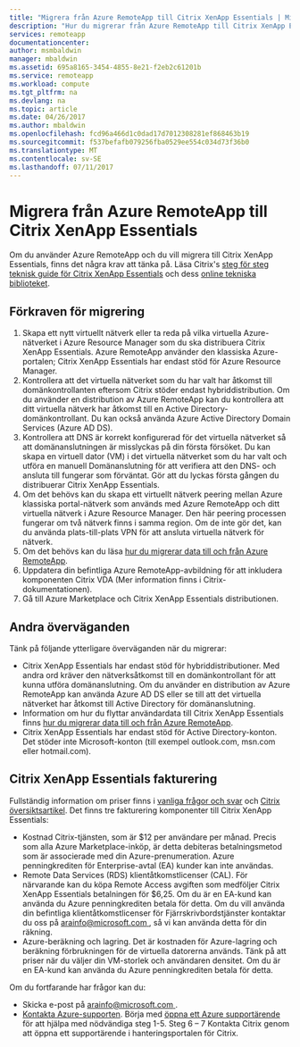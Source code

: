 ```yaml
---
title: "Migrera från Azure RemoteApp till Citrix XenApp Essentials | Microsoft Docs"
description: "Hur du migrerar från Azure RemoteApp till Citrix XenApp Essentials"
services: remoteapp
documentationcenter: 
author: msmbaldwin
manager: mbaldwin
ms.assetid: 695a8165-3454-4855-8e21-f2eb2c61201b
ms.service: remoteapp
ms.workload: compute
ms.tgt_pltfrm: na
ms.devlang: na
ms.topic: article
ms.date: 04/26/2017
ms.author: mbaldwin
ms.openlocfilehash: fcd96a466d1c0dad17d7012308281ef868463b19
ms.sourcegitcommit: f537befafb079256fba0529ee554c034d73f36b0
ms.translationtype: MT
ms.contentlocale: sv-SE
ms.lasthandoff: 07/11/2017
---
```

# <a name="migrate-from-azure-remoteapp-to-citrix-xenapp-essentials"></a>Migrera från Azure RemoteApp till Citrix XenApp Essentials

Om du använder Azure RemoteApp och du vill migrera till Citrix XenApp Essentials, finns det några krav att tänka på. Läsa Citrix's [steg för steg teknisk guide för Citrix XenApp Essentials](https://docs.citrix.com/content/dam/docs/en-us/citrix-cloud/downloads/xenapp-essentials-deployment-guide.pdf) och dess [online tekniska biblioteket](http://docs.citrix.com/en-us/citrix-cloud/xenapp-and-xendesktop-service/xenapp-essentials.html). 

## <a name="prerequisite-steps-for-migration"></a>Förkraven för migrering

1. Skapa ett nytt virtuellt nätverk eller ta reda på vilka virtuella Azure-nätverket i Azure Resource Manager som du ska distribuera Citrix XenApp Essentials. Azure RemoteApp använder den klassiska Azure-portalen; Citrix XenApp Essentials har endast stöd för Azure Resource Manager.  
2. Kontrollera att det virtuella nätverket som du har valt har åtkomst till domänkontrollanten eftersom Citrix stöder endast hybriddistribution. Om du använder en distribution av Azure RemoteApp kan du kontrollera att ditt virtuella nätverk har åtkomst till en Active Directory-domänkontrollant. Du kan också använda Azure Active Directory Domain Services (Azure AD DS). 
3. Kontrollera att DNS är korrekt konfigurerad för det virtuella nätverket så att domänanslutningen är misslyckas på din första försöket. Du kan skapa en virtuell dator (VM) i det virtuella nätverket som du har valt och utföra en manuell Domänanslutning för att verifiera att den DNS- och ansluta till fungerar som förväntat. Gör att du lyckas första gången du distribuerar Citrix XenApp Essentials. 
4. Om det behövs kan du skapa ett virtuellt nätverk peering mellan Azure klassiska portal-nätverk som används med Azure RemoteApp och ditt virtuella nätverk i Azure Resource Manager. Den här peering processen fungerar om två nätverk finns i samma region. Om de inte gör det, kan du använda plats-till-plats VPN för att ansluta virtuella nätverk för nätverk. 
5. Om det behövs kan du läsa [hur du migrerar data till och från Azure RemoteApp](remoteapp-migrate.md). 
6. Uppdatera din befintliga Azure RemoteApp-avbildning för att inkludera komponenten Citrix VDA (Mer information finns i Citrix-dokumentationen). 
7. Gå till Azure Marketplace och Citrix XenApp Essentials distributionen.

## <a name="other-considerations"></a>Andra överväganden

Tänk på följande ytterligare överväganden när du migrerar:
- Citrix XenApp Essentials har endast stöd för hybriddistributioner. Med andra ord kräver den nätverksåtkomst till en domänkontrollant för att kunna utföra domänanslutning. Om du använder en distribution av Azure RemoteApp kan använda Azure AD DS eller se till att det virtuella nätverket har åtkomst till Active Directory för domänanslutning. 
- Information om hur du flyttar användardata till Citrix XenApp Essentials finns [hur du migrerar data till och från Azure RemoteApp](remoteapp-migrate.md). 
- Citrix XenApp Essentials har endast stöd för Active Directory-konton. Det stöder inte Microsoft-konton (till exempel outlook.com, msn.com eller hotmail.com). 

## <a name="citrix-xenapp-essentials-billing"></a>Citrix XenApp Essentials fakturering

Fullständig information om priser finns i [vanliga frågor och svar](https://www.citrix.com/global-partners/microsoft/resources/xenapp-essentials-faq.html#tab-30699) och [Citrix översiktsartikel](https://www.citrix.com/global-partners/microsoft/remote-app.html). Det finns tre fakturering komponenter till Citrix XenApp Essentials:

- Kostnad Citrix-tjänsten, som är $12 per användare per månad. Precis som alla Azure Marketplace-inköp, är detta debiteras betalningsmetod som är associerade med din Azure-prenumeration. Azure penningkrediten för Enterprise-avtal (EA) kunder kan inte användas. 
- Remote Data Services (RDS) klientåtkomstlicenser (CAL). För närvarande kan du köpa Remote Access avgiften som medföljer Citrix XenApp Essentials betalningen för $6,25. Om du är en EA-kund kan använda du Azure penningkrediten betala för detta. Om du vill använda din befintliga klientåtkomstlicenser för Fjärrskrivbordstjänster kontaktar du oss på [ arainfo@microsoft.com ](mailto:arainfo@microsoft.com), så vi kan använda detta för din räkning. 
- Azure-beräkning och lagring. Det är kostnaden för Azure-lagring och beräkning förbrukningen för de virtuella datorerna används. Tänk på att priser när du väljer din VM-storlek och användaren densitet. Om du är en EA-kund kan använda du Azure penningkrediten betala för detta.

Om du fortfarande har frågor kan du:
- Skicka e-post på [ arainfo@microsoft.com ](mailto:arainfo@microsoft.com).
- [Kontakta Azure-supporten](https://portal.azure.com/?#blade/Microsoft_Azure_Support/HelpAndSupportBlade). Börja med [öppna ett Azure supportärende](https://portal.azure.com/?#blade/Microsoft_Azure_Support/HelpAndSupportBlade) för att hjälpa med nödvändiga steg 1-5. Steg 6 – 7 Kontakta Citrix genom att öppna ett supportärende i hanteringsportalen för Citrix. 
